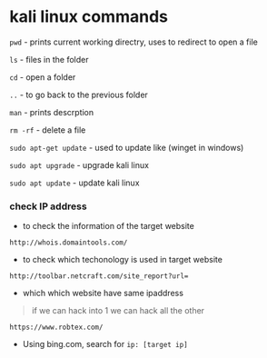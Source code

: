 
# kali linux commands

`pwd` - prints current working directry, uses to redirect to open a file

`ls` - files in the folder

`cd` - open a folder

`..` - to go back to the previous folder

`man` - prints descrption

`rm -rf` -  delete a file 

`sudo apt-get update` - used to update like (winget in windows)  

`sudo apt upgrade` - upgrade kali linux

`sudo apt update` - update kali linux


### check IP address  


- to check the information of the target website  
```
http://whois.domaintools.com/
```
- to check which techonology is used in target website  
```
http://toolbar.netcraft.com/site_report?url=
```

- which which website have same ipaddress  

>if we can hack into 1 we can hack all the other

```
https://www.robtex.com/ 
```  
- Using bing.com, search for `ip: [target ip]`




 



